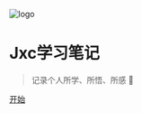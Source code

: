 ![logo](https://docsify.js.org/_media/icon.svg)

# Jxc学习笔记

> 记录个人所学、所悟、所感 :feet:
<!-- * 计算机网络、数据结构、操作系统
* Java、LeetCode、机器学习   
- and so on  :heartpulse: -->


<!-- [GitHub](https://github.com/XiaoJing-C/Learning-records.git) -->
[开始](README.md)